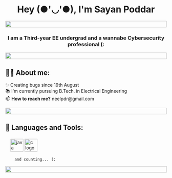 <h1 ![icegif-11](https://github.com/user-attachments/assets/8ff2010c-a825-4703-bb6c-2ced03a39709)
align="center">Hey (●'◡'●), I'm Sayan Poddar</h1>

<!--📏LINE-->
<p align="center">
<img src="https://i.imgur.com/dBaSKWF.gif" height="20" width="100%">

<h3 align="center">I am a Third-year EE undergrad and a wannabe Cybersecurity professional (:</h3>

<!--📏LINE-->
<p align="center">
<img src="https://i.imgur.com/dBaSKWF.gif" height="20" width="100%">

<h2 align="left">🙋‍♂️ About me:</h2>

<p align="left">✨ Creating bugs since 19th August<br>📚 I'm currently pursuing B.Tech. in Electrical Engineering<br>📫 <b>How to reach me?</b> neelpdr@gmail.com
<!--📏LINE-->
<p align="center">
<img src="https://i.imgur.com/dBaSKWF.gif" height="20" width="100%">

<h2 align="left">🚀 Languages and Tools:</h2>

###

<div align="left">
        <img width="12" />
        <img src="https://cdn.jsdelivr.net/gh/devicons/devicon/icons/java/java-original.svg" height="40" alt="java logo"  />
        <img src="https://cdn.jsdelivr.net/gh/devicons/devicon/icons/c/c-original.svg" height="40" alt="c logo"  />
        <img width="12" />
        
        and counting... (:
</div>

<!--📏LINE-->
<p align="center">
<img src="https://i.imgur.com/dBaSKWF.gif" height="20" width="100%">
